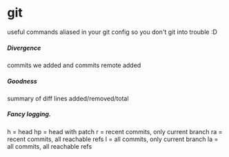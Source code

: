 # git

useful commands aliased in your git config so you don't git into trouble :D

##### Divergence 
commits we added and commits remote added

##### Goodness 
summary of diff lines added/removed/total

##### Fancy logging.
h = head
hp = head with patch
r = recent commits, only current branch
ra = recent commits, all reachable refs
l = all commits, only current branch
la = all commits, all reachable refs
